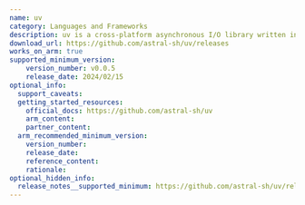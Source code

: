 ```yaml
---
name: uv
category: Languages and Frameworks
description: uv is a cross-platform asynchronous I/O library written in C. It provides an event-driven I/O API for files, network sockets, and timers.
download_url: https://github.com/astral-sh/uv/releases
works_on_arm: true
supported_minimum_version:     
    version_number: v0.0.5
    release_date: 2024/02/15
optional_info:    
  support_caveats:
  getting_started_resources:
    official_docs: https://github.com/astral-sh/uv
    arm_content:
    partner_content:
  arm_recommended_minimum_version: 
    version_number: 
    release_date: 
    reference_content:
    rationale:
optional_hidden_info:    
  release_notes__supported_minimum: https://github.com/astral-sh/uv/releases/tag/0.0.5
---
```


